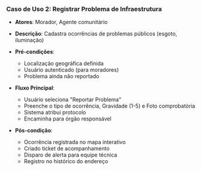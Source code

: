 ### Caso de Uso 2: Registrar Problema de Infraestrutura
* **Atores**: Morador, Agente comunitário
* **Descrição**: Cadastra ocorrências de problemas públicos (esgoto, iluminação)
* **Pré-condições**:
   *  Localização geográfica definida
   *  Usuário autenticado (para moradores)
   *  Problema ainda não reportado
        
* **Fluxo Principal**:
   *  Usuário seleciona "Reportar Problema"
   *  Preenche o tipo de ocorrência, Gravidade (1-5) e Foto comprobatória
   *  Sistema atribui protocolo
   *  Encaminha para órgão responsável
* **Pós-condição**:
   *  Ocorrência registrada no mapa interativo
   *  Criado ticket de acompanhamento
   *  Disparo de alerta para equipe técnica
   *  Registro no histórico do endereço
